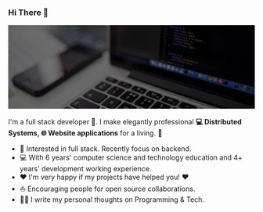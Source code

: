 ### Hi There 👋

![](https://github.com/mawensen/mawensen/blob/main/media/header.jpg)

I'm a full stack developer 🚀. I make elegantly professional **💻 Distributed Systems, 🌐 Website applications** for a living. 🌈    

* 🧐   Interested in full stack. Recently focus on backend.
* 💻   With 6 years' computer science and technology education and 4+ years' development working experience.
* ❤️   I'm very happy if my projects have helped you! ❤️
* ⛵   Encouraging people for open source collaborations.
* ✍🏻   I write my personal thoughts on Programming & Tech.
